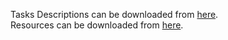 Tasks Descriptions can be downloaded from [here](https://judge.softuni.org/Contests/Practice/DownloadResource/23887).  
Resources can be downloaded from [here](https://softuni.bg/downloads/svn/java-advanced/Jan-2021/Java-Advanced/04.%20Java-Advanced-Streams-Files-and-Directories/Excercise/04.%20Java-Advanced-Streams-Files-and-Directories-Resources.zip).